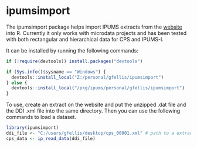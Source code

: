 
<!-- README.md is generated from README.Rmd. Please edit that file -->
ipumsimport
===========

The ipumsimport package helps import IPUMS extracts from the [website](https://www.ipums.org) into R. Currently it only works with microdata projects and has been tested with both rectangular and hierarchical data for CPS and IPUMS-I.

It can be installed by running the following commands:

``` r
if (!require(devtools)) install.packages("devtools")

if (Sys.info()$sysname == "Windows") {
  devtools::install_local("Z:/personal/gfellis/ipumsimport")
} else {
  devtools::install_local("/pkg/ipums/personal/gfellis/ipumsimport")
}
```

To use, create an extract on the website and put the unzipped .dat file and the DDI .xml file into the same directory. Then you can use the following commands to load a dataset.

``` r
library(ipumsimport)
ddi_file <- "C:/users/gfellis/desktop/cps_00001.xml" # path to a extract DDI.
cps_data <- ip_read_data(ddi_file)
```
